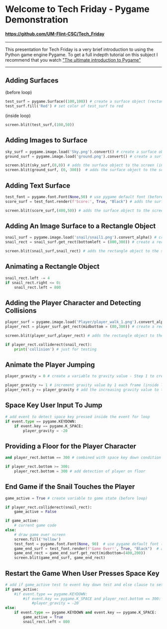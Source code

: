 # Welcome to Tech Friday - Pygame Demonstration
#### https://github.com/UM-Flint-CSC/Tech_Friday
***
This presentation for Tech Friday is a very brief introduction to using the Python game engine Pygame. 
To get a full indepth tutorial on this subject I recommend that you watch ["The ultimate introduction to Pygame"](https://youtu.be/AY9MnQ4x3zk?si=eHUOPduFXs4LrxJO)
***
## Adding Surfaces
(before loop)

```python
test_surf = pygame.Surface((100,100)) # create a surface object (rectangle)
test_surf.fill('Red') # set color of test_surf to red
```

(inside loop)

```python
screen.blit(test_surf,(100,50))
```

## Adding Images to Surface

```python
sky_surf = pygame.image.load('Sky.png').convert() # create a surface object (before loop)
ground_surf = pygame.image.load('ground.png').convert() # create a surface object (before loop)
```
```python
screen.blit(sky_surf,(0,0)) # adds the surface object to the screen (inside loop)
screen.blit(ground_surf, (0, 300))  # adds the surface object to the screen (inside loop)
```

## Adding Text Surface

```python
test_font = pygame.font.Font(None,50) # use pygame default font (before loop)
score_surf = test_font.render(f'Score:', True, "Black") # adds the surface object to the screen (before loop)
```
```python
screen.blit(score_surf,(400,50)) # adds the surface object to the screen (inside loop)
```

## Adding An Image Surface to a Rectangle Object

```python
snail_surf = pygame.image.load('snail/snail1.png').convert_alpha() # create a surface object (before loop)
snail_rect = snail_surf.get_rect(bottomleft = (800,300)) # create a rectangle object (before loop)
```
```python
screen.blit(snail_surf,snail_rect) # adds the rectangle object to the screen (inside loop)
```

## Animating a Rectangle Object

```python
snail_rect.left -= 4
if snail_rect.right <= 0: 
    snail_rect.left = 800
```

## Adding the Player Character and Detecting Collisions

```python
player_surf = pygame.image.load('Player/player_walk_1.png').convert_alpha() # (before loop)
player_rect = player_surf.get_rect(midbottom = (80,300)) # create a rectangle object (before loop)
```

```python
screen.blit(player_surf,player_rect) # adds the rectangle object to the screen (inside loop)
```
```python
if player_rect.colliderect(snail_rect):
    print('collision') # just for testing
```

## Animate the Player Jumping

```python
player_gravity = 0 # create a variable to gravity value - Step 1 to create a gravity effect (before loop)
```

```python
player_gravity += 1 # increment gravity value by 1 each frame (inside loop)
player_rect.y += player_gravity # add the increasing gravity value to the play recangle y (vertical) position (inside loop)
```

## Space Key User Input To Jump

```python
# add event to detect space key pressed inside the event for loop
if event.type == pygame.KEYDOWN:
    if event.key == pygame.K_SPACE:
        player_gravity = -20
```

## Providing a Floor for the Player Character

```python
and player_rect.bottom == 300 # combined with space key down condition
```

```python
if player_rect.bottom >= 300:
    player_rect.bottom = 300 # add detection of player on floor
```

## End Game if the Snail Touches the Player

```python
game_active = True # create variable to game state (before loop)
```
```python
if player_rect.colliderect(snail_rect):
    game_active = False
```
```python
if game_active:
    # current game code
else:
    # draw game over screen
    screen.fill('Yellow')
    test_font = pygame.font.Font(None, 90)  # use pygame default font (before loop)
    game_end_surf = test_font.render(f'Game Over!', True, "Black")  # adds the surface object to the screen
    game_end_rect = game_end_surf.get_rect(midbottom=(400,200))
    screen.blit(game_end_surf, game_end_rect)
```
## Restart the Game When User Presses Space Key

```python
# add if game_active test to event key down test and else clause to set game_active true
if game_active:
    #if event.type == pygame.KEYDOWN:
        #if event.key == pygame.K_SPACE and player_rect.bottom == 300:  # combined with space key down conditio:
            #player_gravity = -20
else:
    if event.type == pygame.KEYDOWN and event.key == pygame.K_SPACE:
        game_active = True
        snail_rect.left = 800
```

